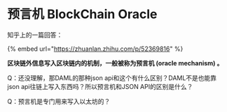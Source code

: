 # 预言机 BlockChain Oracle

知乎上的一篇回答： 

{% embed url="https://zhuanlan.zhihu.com/p/52369816" %}



**区块链外信息写入区块链内的机制，一般被称为预言机 \(oracle mechanism\) 。**

Q：还没理解，那DAML的那种json api和这个有什么区别？DAML不是也能靠json api往链上写入东西吗？所以预言机和JSON API的区别是什么？

Q：预言机是专门用来写入以太坊的？

>

